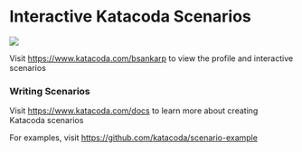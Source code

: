# Interactive Katacoda Scenarios

[![](http://shields.katacoda.com/katacoda/bsankarp/count.svg)](https://www.katacoda.com/bsankarp "Get your profile on Katacoda.com")

Visit https://www.katacoda.com/bsankarp to view the profile and interactive scenarios

### Writing Scenarios
Visit https://www.katacoda.com/docs to learn more about creating Katacoda scenarios

For examples, visit https://github.com/katacoda/scenario-example
